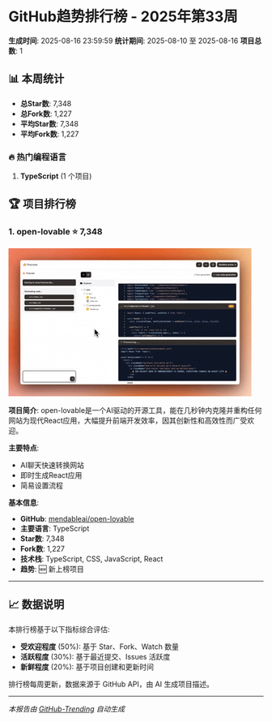 # GitHub趋势排行榜 - 2025年第33周

**生成时间**: 2025-08-16 23:59:59
**统计期间**: 2025-08-10 至 2025-08-16
**项目总数**: 1

## 📊 本周统计

- **总Star数**: 7,348
- **总Fork数**: 1,227
- **平均Star数**: 7,348
- **平均Fork数**: 1,227

### 🔥 热门编程语言

1. **TypeScript** (1 个项目)

## 🏆 项目排行榜

### 1. open-lovable ⭐ 7,348

![open-lovable](.\images\2025\week-33\open-lovable\1_giphy.gif)

**项目简介**: open-lovable是一个AI驱动的开源工具，能在几秒钟内克隆并重构任何网站为现代React应用，大幅提升前端开发效率，因其创新性和高效性而广受欢迎。

**主要特点**:
- AI聊天快速转换网站
- 即时生成React应用
- 简易设置流程

**基本信息**:
- **GitHub**: [mendableai/open-lovable](https://github.com/mendableai/open-lovable)
- **主要语言**: TypeScript
- **Star数**: 7,348
- **Fork数**: 1,227
- **技术栈**: TypeScript, CSS, JavaScript, React
- **趋势**: 🆕 新上榜项目

---

## 📈 数据说明

本排行榜基于以下指标综合评估:
- **受欢迎程度** (50%): 基于 Star、Fork、Watch 数量
- **活跃程度** (30%): 基于最近提交、Issues 活跃度
- **新鲜程度** (20%): 基于项目创建和更新时间

排行榜每周更新，数据来源于 GitHub API，由 AI 生成项目描述。

---
*本报告由 [GitHub-Trending](https://github.com/your-username/GitHub-Trending) 自动生成*